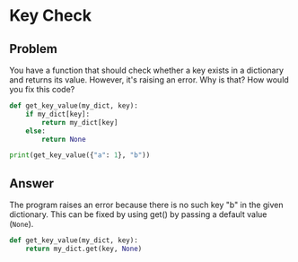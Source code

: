 # Key Check
## Problem
You have a function that should check whether a key exists in a dictionary and returns its value. However, it's raising an error. Why is that? How would you fix this code?

```python
def get_key_value(my_dict, key):
    if my_dict[key]:
        return my_dict[key]
    else:
        return None

print(get_key_value({"a": 1}, "b"))
```

## Answer
The program raises an error because there is no such key "b" in the given dictionary. This can be fixed by using get() by passing a default value (`None`).

```python
def get_key_value(my_dict, key):
    return my_dict.get(key, None)
```